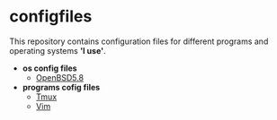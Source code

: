 # configfiles

This repository contains configuration files for different programs and operating systems **'I use'**.

* **os config files**
    * [OpenBSD5.8](http://www.openbsd.org/)
* **programs cofig files**
    * [Tmux](https://tmux.github.io/)
    * [Vim](http://www.vim.org/)


